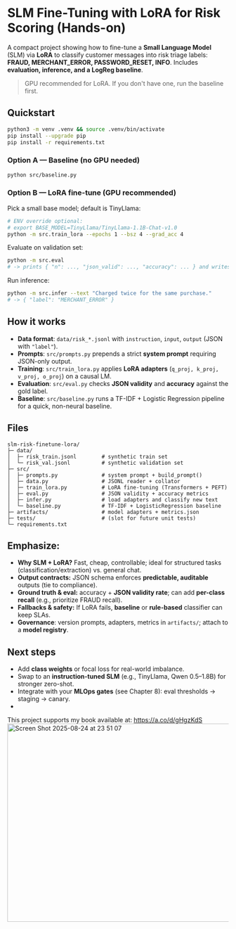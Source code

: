 # SLM Fine-Tuning with LoRA for Risk Scoring (Hands-on)

A compact project showing how to fine-tune a **Small Language Model** (SLM) via **LoRA** to classify customer messages into risk triage labels:
**FRAUD, MERCHANT_ERROR, PASSWORD_RESET, INFO**. Includes **evaluation, inference, and a LogReg baseline**.

> GPU recommended for LoRA. If you don't have one, run the baseline first.

## Quickstart

```bash
python3 -m venv .venv && source .venv/bin/activate
pip install --upgrade pip
pip install -r requirements.txt
```

### Option A — Baseline (no GPU needed)
```bash
python src/baseline.py
```

### Option B — LoRA fine-tune (GPU recommended)
Pick a small base model; default is TinyLlama:
```bash
# ENV override optional:
# export BASE_MODEL=TinyLlama/TinyLlama-1.1B-Chat-v1.0
python -m src.train_lora --epochs 1 --bsz 4 --grad_acc 4
```

Evaluate on validation set:
```bash
python -m src.eval
# -> prints { "n": ..., "json_valid": ..., "accuracy": ... } and writes artifacts/metrics.json
```

Run inference:
```bash
python -m src.infer --text "Charged twice for the same purchase."
# -> { "label": "MERCHANT_ERROR" }
```

## How it works
- **Data format**: `data/risk_*.jsonl` with `instruction`, `input`, `output` (JSON with `"label"`).
- **Prompts**: `src/prompts.py` prepends a strict **system prompt** requiring JSON-only output.
- **Training**: `src/train_lora.py` applies **LoRA adapters** (`q_proj, k_proj, v_proj, o_proj`) on a causal LM.
- **Evaluation**: `src/eval.py` checks **JSON validity** and **accuracy** against the gold label.
- **Baseline**: `src/baseline.py` runs a TF-IDF + Logistic Regression pipeline for a quick, non-neural baseline.

## Files
```
slm-risk-finetune-lora/
├─ data/
│  ├─ risk_train.jsonl        # synthetic train set
│  └─ risk_val.jsonl          # synthetic validation set
├─ src/
│  ├─ prompts.py              # system prompt + build_prompt()
│  ├─ data.py                 # JSONL reader + collator
│  ├─ train_lora.py           # LoRA fine-tuning (Transformers + PEFT)
│  ├─ eval.py                 # JSON validity + accuracy metrics
│  ├─ infer.py                # load adapters and classify new text
│  └─ baseline.py             # TF-IDF + LogisticRegression baseline
├─ artifacts/                 # model adapters + metrics.json
├─ tests/                     # (slot for future unit tests)
└─ requirements.txt
```

## Emphasize:
- **Why SLM + LoRA?** Fast, cheap, controllable; ideal for structured tasks (classification/extraction) vs. general chat.
- **Output contracts:** JSON schema enforces **predictable, auditable** outputs (tie to compliance).
- **Ground truth & eval:** accuracy + **JSON validity rate**; can add **per-class recall** (e.g., prioritize FRAUD recall).
- **Fallbacks & safety:** If LoRA fails, **baseline** or **rule-based** classifier can keep SLAs.
- **Governance**: version prompts, adapters, metrics in `artifacts/`; attach to a **model registry**.

## Next steps
- Add **class weights** or focal loss for real-world imbalance.
- Swap to an **instruction-tuned SLM** (e.g., TinyLlama, Qwen 0.5–1.8B) for stronger zero-shot.
- Integrate with your **MLOps gates** (see Chapter 8): eval thresholds → staging → canary.
- 

This project supports my book available at: https://a.co/d/gHgzKdS
<img width="1077" height="451" alt="Screen Shot 2025-08-24 at 23 51 07" src="https://github.com/user-attachments/assets/8b460b96-d128-422a-96aa-71dd7e2b035f" />

